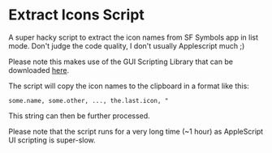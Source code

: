 # Extract Icons Script

A super hacky script to extract the icon names from SF Symbols app in list mode. Don't judge the code quality, I don't usually Applescript much ;)

Please note this makes use of the GUI Scripting Library that can be downloaded [here](https://pfiddlesoft.com/uibrowser/index-downloads.html).

The script will copy the icon names to the clipboard in a format like this:

`some.name, some.other, ..., the.last.icon, "`

This string can then be further processed.

Please note that the script runs for a very long time (~1 hour) as AppleScript UI scripting is super-slow.